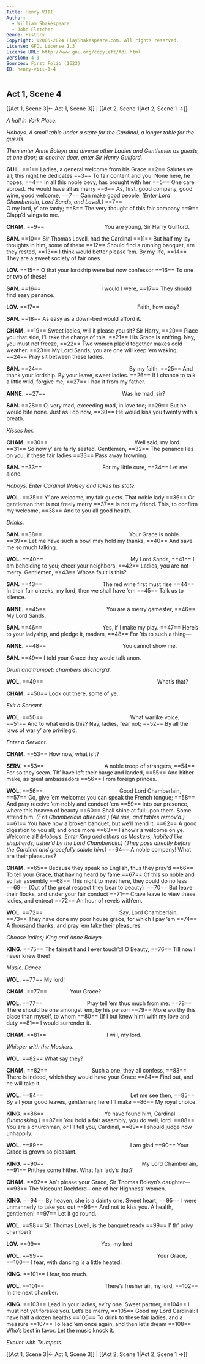 ```yaml
---
Title: Henry VIII
Author: 
  - William Shakespeare
  - John Fletcher
Genre: History
Copyright: ©2005-2024 PlayShakespeare.com. All rights reserved.
License: GFDL License 1.3
License URL: http://www.gnu.org/copyleft/fdl.html
Version: 4.3
Sources: First Folio (1623)
ID: henry-viii-1-4
---
```


## Act 1, Scene 4
[[Act 1, Scene 3|← Act 1, Scene 3]] | [[Act 2, Scene 1|Act 2, Scene 1 →]]

*A hall in York Place.*

*Hoboys. A small table under a state for the Cardinal, a longer table for the guests.*

*Then enter Anne Boleyn and diverse other Ladies and Gentlemen as guests, at one door; at another door, enter Sir Henry Guilford.*

**GUIL.**
==1== Ladies, a general welcome from his Grace
==2== Salutes ye all; this night he dedicates
==3== To fair content and you. None here, he hopes,
==4== In all this noble bevy, has brought with her
==5== One care abroad. He would have all as merry
==6== As, first, good company, good wine, good welcome,
==7== Can make good people.
*(Enter Lord Chamberlain, Lord Sands, and Lovell.)*
==7==               O my lord, y’ are tardy;
==8== The very thought of this fair company
==9== Clapp’d wings to me.

**CHAM.**
==9==            You are young, Sir Harry Guilford.

**SAN.**
==10== Sir Thomas Lovell, had the Cardinal
==11== But half my lay-thoughts in him, some of these
==12== Should find a running banquet, ere they rested,
==13== I think would better please ’em. By my life,
==14== They are a sweet society of fair ones.

**LOV.**
==15== O that your lordship were but now confessor
==16== To one or two of these!

**SAN.**
==16==            I would I were,
==17== They should find easy penance.

**LOV.**
==17==                   Faith, how easy?

**SAN.**
==18== As easy as a down-bed would afford it.

**CHAM.**
==19== Sweet ladies, will it please you sit? Sir Harry,
==20== Place you that side, I’ll take the charge of this.
==21== His Grace is ent’ring. Nay, you must not freeze,
==22== Two women plac’d together makes cold weather.
==23== My Lord Sands, you are one will keep ’em waking;
==24== Pray sit between these ladies.

**SAN.**
==24==                 By my faith,
==25== And thank your lordship. By your leave, sweet ladies.
==26== If I chance to talk a little wild, forgive me;
==27== I had it from my father.

**ANNE.**
==27==               Was he mad, sir?

**SAN.**
==28== O, very mad, exceeding mad, in love too;
==29== But he would bite none. Just as I do now,
==30== He would kiss you twenty with a breath.

*Kisses her.*

**CHAM.**
==30==                 Well said, my lord.
==31== So now y’ are fairly seated. Gentlemen,
==32== The penance lies on you, if these fair ladies
==33== Pass away frowning.

**SAN.**
==33==            For my little cure,
==34== Let me alone.

*Hoboys. Enter Cardinal Wolsey and takes his state.*

**WOL.**
==35== Y’ are welcome, my fair guests. That noble lady
==36== Or gentleman that is not freely merry
==37== Is not my friend. This, to confirm my welcome,
==38== And to you all good health.

*Drinks.*

**SAN.**
==38==                 Your Grace is noble.
==39== Let me have such a bowl may hold my thanks,
==40== And save me so much talking.

**WOL.**
==40==                 My Lord Sands,
==41== I am beholding to you; cheer your neighbors.
==42== Ladies, you are not merry. Gentlemen,
==43== Whose fault is this?

**SAN.**
==43==            The red wine first must rise
==44== In their fair cheeks, my lord, then we shall have ’em
==45== Talk us to silence.

**ANNE.**
==45==            You are a merry gamester,
==46== My Lord Sands.

**SAN.**
==46==            Yes, if I make my play.
==47== Here’s to your ladyship, and pledge it, madam,
==48== For ’tis to such a thing⁠—

**ANNE.**
==48==               You cannot show me.

**SAN.**
==49== I told your Grace they would talk anon.

*Drum and trumpet; chambers discharg’d.*

**WOL.**
==49==                      What’s that?

**CHAM.**
==50== Look out there, some of ye.

*Exit a Servant.*

**WOL.**
==50==                 What warlike voice,
==51== And to what end is this? Nay, ladies, fear not;
==52== By all the laws of war y’ are privileg’d.

*Enter a Servant.*

**CHAM.**
==53== How now, what is’t?

**SERV.**
==53==            A noble troop of strangers,
==54== For so they seem. Th’ have left their barge and landed,
==55== And hither make, as great ambassadors
==56== From foreign princes.

**WOL.**
==56==               Good Lord Chamberlain,
==57== Go, give ’em welcome: you can speak the French tongue;
==58== And pray receive ’em nobly and conduct ’em
==59== Into our presence, where this heaven of beauty
==60== Shall shine at full upon them. Some attend him.
*(Exit Chamberlain attended.)*
*(All rise, and tables remov’d.)*
==61== You have now a broken banquet, but we’ll mend it.
==62== A good digestion to you all; and once more
==63== I show’r a welcome on ye. Welcome all!
*(Hoboys. Enter King and others as Maskers, habited like shepherds, usher’d by the Lord Chamberlain.)*
*(They pass directly before the Cardinal and gracefully salute him.)*
==64== A noble company! What are their pleasures?

**CHAM.**
==65== Because they speak no English, thus they pray’d
==66== To tell your Grace, that having heard by fame
==67== Of this so noble and so fair assembly
==68== This night to meet here, they could do no less
==69== (Out of the great respect they bear to beauty) 
==70== But leave their flocks, and under your fair conduct
==71== Crave leave to view these ladies, and entreat
==72== An hour of revels with’em.

**WOL.**
==72==               Say, Lord Chamberlain,
==73== They have done my poor house grace; for which I pay ’em
==74== A thousand thanks, and pray ’em take their pleasures.

*Choose ladies; King and Anne Boleyn.*

**KING.**
==75== The fairest hand I ever touch’d! O Beauty,
==76== Till now I never knew thee!

*Music. Dance.*

**WOL.**
==77== My lord!

**CHAM.**
==77==     Your Grace?

**WOL.**
==77==         Pray tell ’em thus much from me:
==78== There should be one amongst ’em, by his person
==79== More worthy this place than myself, to whom
==80== (If I but knew him) with my love and duty
==81== I would surrender it.

**CHAM.**
==81==            I will, my lord.

*Whisper with the Maskers.*

**WOL.**
==82== What say they?

**CHAM.**
==82==         Such a one, they all confess,
==83== There is indeed, which they would have your Grace
==84== Find out, and he will take it.

**WOL.**
==84==                 Let me see then,
==85== By all your good leaves, gentlemen; here I’ll make
==86== My royal choice.

**KING.**
==86==            Ye have found him, Cardinal.
*(Unmasking.)*
==87== You hold a fair assembly; you do well, lord.
==88== You are a churchman, or I’ll tell you, Cardinal,
==89== I should judge now unhappily.

**WOL.**
==89==                 I am glad
==90== Your Grace is grown so pleasant.

**KING.**
==90==                   My Lord Chamberlain,
==91== Prithee come hither. What fair lady’s that?

**CHAM.**
==92== An’t please your Grace, Sir Thomas Boleyn’s daughter⁠—
==93== The Viscount Rochford—one of her Highness’ women.

**KING.**
==94== By heaven, she is a dainty one. Sweet heart,
==95== I were unmannerly to take you out
==96== And not to kiss you. A health, gentlemen!
==97== Let it go round.

**WOL.**
==98== Sir Thomas Lovell, is the banquet ready
==99== I’ th’ privy chamber?

**LOV.**
==99==            Yes, my lord.

**WOL.**
==99==                      Your Grace,
==100== I fear, with dancing is a little heated.

**KING.**
==101== I fear, too much.

**WOL.**
==101==            There’s fresher air, my lord,
==102== In the next chamber.

**KING.**
==103== Lead in your ladies, ev’ry one. Sweet partner,
==104== I must not yet forsake you. Let’s be merry,
==105== Good my Lord Cardinal: I have half a dozen healths
==106== To drink to these fair ladies, and a measure
==107== To lead ’em once again, and then let’s dream
==108== Who’s best in favor. Let the music knock it.

*Exeunt with Trumpets.*

[[Act 1, Scene 3|← Act 1, Scene 3]] | [[Act 2, Scene 1|Act 2, Scene 1 →]]